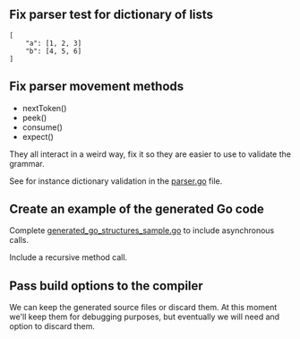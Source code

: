 ## Fix parser test for dictionary of lists
```
[
    "a": [1, 2, 3]
    "b": [4, 5, 6]
]
```
## Fix parser movement methods


- nextToken()
- peek()
- consume()
- expect()

They all interact in a weird way, fix it so they are easier to use to validate the grammar. 

See for instance dictionary validation in the [parser.go](internal/parser/parser.go) file.

## Create an example of the generated Go code

Complete [generated_go_structures_sample.go](internal/testdata/generated_go_structures_sample.go) to include asynchronous calls. 

Include a recursive method call.

## Pass build options to the compiler

We can keep the generated source files or discard them. 
At this moment we'll keep them for debugging purposes, but eventually we will need and option to discard them.